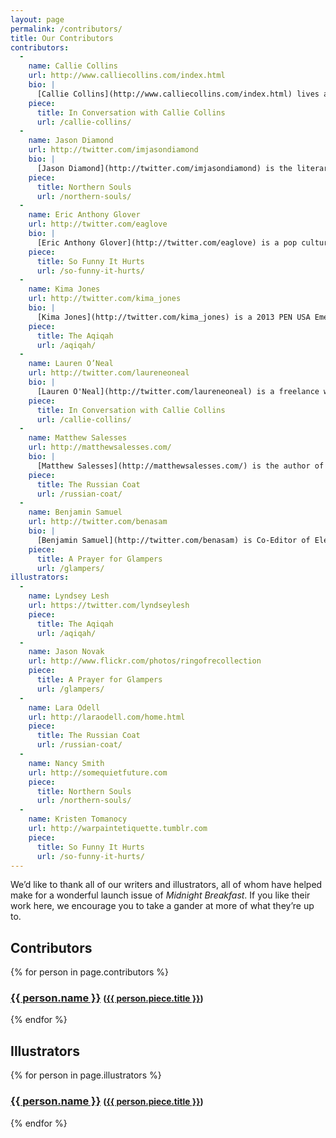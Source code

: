 ```yaml
---
layout: page
permalink: /contributors/
title: Our Contributors
contributors:
  -
    name: Callie Collins
    url: http://www.calliecollins.com/index.html
    bio: |
      [Callie Collins](http://www.calliecollins.com/index.html) lives and writes in (and proselytizes for) Austin, Texas. She is the co-director of A Strange Object, a small press based in Austin. Her work has most recently appeared in <cite>The Rumpus</cite> and <cite>The Collagist</cite>, among other venues.
    piece:
      title: In Conversation with Callie Collins
      url: /callie-collins/
  -
    name: Jason Diamond
    url: http://twitter.com/imjasondiamond
    bio: |
      [Jason Diamond](http://twitter.com/imjasondiamond) is the literary editor at Flavorwire, the founder of Vol. 1 Brooklyn, and has been published by <cite>The New York Times</cite>, <cite>The Paris Review</cite>, <cite>Tablet</cite>, <cite>The New York Observer</cite>, and many other fine places. He lives in Brooklyn with his wife, two cats, and a dog named Max. 
    piece:
      title: Northern Souls
      url: /northern-souls/
  -
    name: Eric Anthony Glover
    url: http://twitter.com/eaglove
    bio: |
      [Eric Anthony Glover](http://twitter.com/eaglove) is a pop culture critic with lots of opinions. He urges you to agree with them. When he's not exploring the intersection of entertainment and social awareness, you can find him indulging in sci-fi TV, involuntarily daydreaming, or pounding out his next action blockbuster.
    piece:
      title: So Funny It Hurts
      url: /so-funny-it-hurts/
  -
    name: Kima Jones
    url: http://twitter.com/kima_jones
    bio: |
      [Kima Jones](http://twitter.com/kima_jones) is a 2013 PEN USA Emerging Voices fellow in poetry, a Voices at VONA alum, and a 2012 Lambda Literary Fellow in poetry. Kima has been published at <cite>The Rumpus</cite> and <cite>PANK</cite>, among others. Kima lives in Los Angeles and is writing her first poetry collection, <cite>The Anatomy of Forgiveness</cite>. 
    piece:
      title: The Aqiqah
      url: /aqiqah/
  -
    name: Lauren O’Neal
    url: http://twitter.com/laureneoneal
    bio: |
      [Lauren O'Neal](http://twitter.com/laureneoneal) is a freelance writer and editor working toward an MFA in creative writing in San Francisco. She has written for publications like <cite>Slate</cite>, <cite>The New Inquiry</cite>, and <cite>The Rumpus</cite>, where she was formerly an assistant editor.
    piece:
      title: In Conversation with Callie Collins
      url: /callie-collins/
  -
    name: Matthew Salesses
    url: http://matthewsalesses.com/
    bio: |
      [Matthew Salesses](http://matthewsalesses.com/) is the author of [<cite>I'm Not Saying, I'm Just Saying</cite>](http://www.amazon.com/Im-Not-Saying-Just/dp/1937865061), [<cite>The Last Repatriate</cite>](http://nouvellabooks.com/books/the-last-repatriate/), a couple of ebooks forthcoming from Thought Catalog Books, and other things. Follow him [@salesses](http://www.twitter.com/salesses).
    piece:
      title: The Russian Coat
      url: /russian-coat/
  -
    name: Benjamin Samuel
    url: http://twitter.com/benasam
    bio: |
      [Benjamin Samuel](http://twitter.com/benasam) is Co-Editor of Electric Literature and co-founder of its weekly fiction magazine, Recommended Reading. You can find him in Brooklyn.
    piece:
      title: A Prayer for Glampers
      url: /glampers/
illustrators:
  -
    name: Lyndsey Lesh
    url: https://twitter.com/lyndseylesh
    piece:
      title: The Aqiqah
      url: /aqiqah/
  -
    name: Jason Novak
    url: http://www.flickr.com/photos/ringofrecollection
    piece:
      title: A Prayer for Glampers
      url: /glampers/
  -
    name: Lara Odell
    url: http://laraodell.com/home.html
    piece:
      title: The Russian Coat
      url: /russian-coat/
  -
    name: Nancy Smith
    url: http://somequietfuture.com
    piece:
      title: Northern Souls
      url: /northern-souls/
  -
    name: Kristen Tomanocy
    url: http://warpaintetiquette.tumblr.com
    piece:
      title: So Funny It Hurts
      url: /so-funny-it-hurts/
---
```


We’d like to thank all of our writers and illustrators, all of whom have helped make for a wonderful launch issue of <cite>Midnight Breakfast</cite>. If you like their work here, we encourage you to take a gander at more of what they’re up to.

<h2>Contributors</h2>

{% for person in page.contributors %}

<h3><a href="{{ person.url }}">{{ person.name }}</a> <small>(<a href="{{ person.piece.url }}">{{ person.piece.title }}</a>)</small></h3>

{% endfor %}

<h2>Illustrators</h2>

{% for person in page.illustrators %}

<h3><a href="{{ person.url }}">{{ person.name }}</a> <small>(<a href="{{ person.piece.url }}">{{ person.piece.title }}</a>)</small></h3>

{% endfor %}
